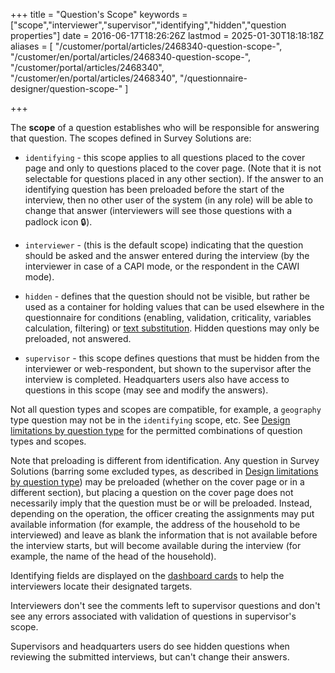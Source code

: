 ﻿+++
title = "Question's Scope"
keywords = ["scope","interviewer","supervisor","identifying","hidden","question properties"]
date = 2016-06-17T18:26:26Z
lastmod = 2025-01-30T18:18:18Z
aliases = [
  "/customer/portal/articles/2468340-question-scope-",
  "/customer/en/portal/articles/2468340-question-scope-",
  "/customer/portal/articles/2468340",
  "/customer/en/portal/articles/2468340",
  "/questionnaire-designer/question-scope-"
]

+++


The **scope** of a question establishes who will be responsible for answering
that question. The scopes defined in Survey Solutions are:

  - `identifying` - this scope applies to all questions placed to the cover
  page and only to questions placed to the cover page. (Note that it is not
  selectable for questions placed in any other section). If the answer to
  an identifying question has been preloaded before the start of the interview,
  then no other user of the system (in any role) will be able to change that
  answer (interviewers will see those questions with a padlock icon 🔒).

  - `interviewer` - (this is the default scope) indicating that the question
  should be asked and the answer entered during the interview (by the
  interviewer in case of a CAPI mode, or the respondent in the CAWI mode).

  - `hidden` - defines that the question should not be visible, but rather be
  used as a container for holding values that can be used elsewhere in the
  questionnaire for conditions (enabling, validation, criticality, variables
  calculation, filtering) or [text substitution](/questionnaire-designer/techniques/text-substitution/).
  Hidden questions may only be preloaded, not answered.

  - `supervisor` - this scope defines questions that must be hidden from the
  interviewer or web-respondent, but shown to the supervisor after the interview
  is completed. Headquarters users also have access to questions in this scope
  (may see and modify the answers).

Not all question types and scopes are compatible, for example, a `geography`
type question may not be in the `identifying` scope, etc. See
[Design limitations by question type](/questionnaire-designer/limits/design-limitations-by-question-type/)
for the permitted combinations of question types and scopes.

Note that preloading is different from identification. Any question in Survey
Solutions (barring some excluded types, as described in
[Design limitations by question type](/questionnaire-designer/limits/design-limitations-by-question-type/))
may be preloaded (whether on the cover page or in a different section), but
placing a question on the cover page does not necessarily imply that the
question must be or will be preloaded. Instead, depending on the operation, the
officer creating the assignments may put available information (for example,
the address of the household to be interviewed) and leave as blank the
information that is not available before the interview starts, but will become
available during the interview (for example, the name of the head of the
household).

Identifying fields are displayed on the
[dashboard cards](/interviewer/app/dashboard-card/)
to help the interviewers locate their designated targets.

Interviewers don't see the comments left to supervisor questions and don't see
any errors associated with validation of questions in supervisor's scope.

Supervisors and headquarters users do see hidden questions when reviewing the
submitted interviews, but can't change their answers.
